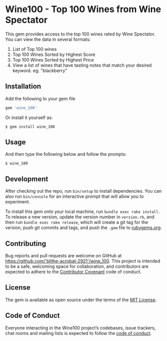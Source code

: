 # Wine100 - Top 100 Wines from Wine Spectator

This gem provides access to the top 100 wines rated by Wine Spectator. You can view the data in several formats:

1. List of Top 100 wines
2. Top 100 Wines Sorted by Highest Score
3. Top 100 Wines Sorted by Highest Price
4. View a list of wines that have tasting notes that match your desired keyword. eg. "blackberry"

## Installation

Add the following to your gem file

```ruby
gem 'wine_100'
```

Or install it yourself as:

    $ gem install wine_100

## Usage

And then type the following below and follow the prompts:

    $ wine_100

## Development

After checking out the repo, run `bin/setup` to install dependencies. You can also run `bin/console` for an interactive prompt that will allow you to experiment.

To install this gem onto your local machine, run `bundle exec rake install`. To release a new version, update the version number in `version.rb`, and then run `bundle exec rake release`, which will create a git tag for the version, push git commits and tags, and push the `.gem` file to [rubygems.org](https://rubygems.org).

## Contributing

Bug reports and pull requests are welcome on GitHub at https://github.com/'blithe-acrobat-2921'/wine_100. This project is intended to be a safe, welcoming space for collaboration, and contributors are expected to adhere to the [Contributor Covenant](http://contributor-covenant.org) code of conduct.

## License

The gem is available as open source under the terms of the [MIT License](https://opensource.org/licenses/MIT).

## Code of Conduct

Everyone interacting in the Wine100 project’s codebases, issue trackers, chat rooms and mailing lists is expected to follow the [code of conduct](https://github.com/'blithe-acrobat-2921'/wine_100/blob/master/CODE_OF_CONDUCT.md).
